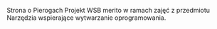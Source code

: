 Strona o Pierogach
Projekt WSB merito w ramach zajęć z przedmiotu Narzędzia wspierające wytwarzanie oprogramowania.
